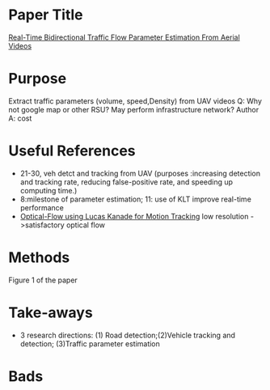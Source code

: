 # Paper Title
[Real-Time Bidirectional Traffic Flow Parameter Estimation From Aerial Videos](https://ieeexplore.ieee.org/stamp/stamp.jsp?arnumber=7546916&casa_token=j3_EkG-m5sUAAAAA:fXLJDpsM8nI9y5AEF5siN6C_xetG4dN1F3qKPQYoK2qCzepkDbbGFekOrQOlV88K3-IJpB9vtQ&tag=1)
# Purpose
Extract traffic parameters (volume, speed,Density)  from UAV videos
Q: Why not google map or other RSU? May perform infrastructure network?
Author A: cost
# Useful References
- 21-30, veh detct and tracking from UAV (purposes :increasing detection and tracking rate, reducing false-positive rate, and speeding up computing time.)
- 8:milestone of parameter estimation; 11: use of KLT improve real-time performance
- [Optical-Flow using Lucas Kanade for Motion Tracking](https://www.youtube.com/watch?v=1r8E9uAcn4E)
  low resolution ->satisfactory optical flow

# Methods
Figure 1 of the paper
# Take-aways
- 3 research directions: (1) Road detection;(2)Vehicle tracking and detection; (3)Traffic parameter estimation
# Bads

